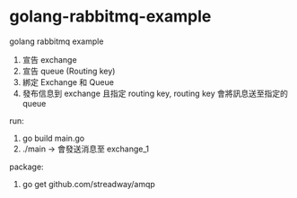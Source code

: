 # golang-rabbitmq-example
golang rabbitmq example

1. 宣告 exchange
2. 宣告 queue (Routing key)
3. 綁定 Exchange 和 Queue
4. 發布信息到 exchange 且指定 routing key, routing key 會將訊息送至指定的 queue

run:
1. go build main.go
2. ./main  -> 會發送消息至 exchange_1

package:
1.  go get github.com/streadway/amqp
